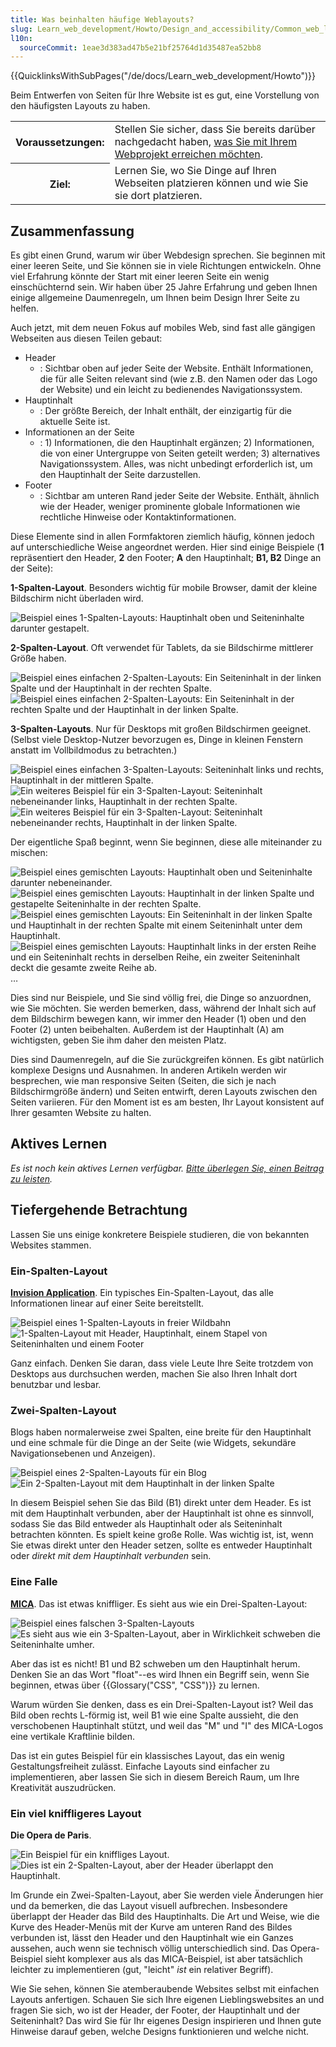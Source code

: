 ```yaml
---
title: Was beinhalten häufige Weblayouts?
slug: Learn_web_development/Howto/Design_and_accessibility/Common_web_layouts
l10n:
  sourceCommit: 1eae3d383ad47b5e21bf25764d1d35487ea52bb8
---
```


{{QuicklinksWithSubPages("/de/docs/Learn_web_development/Howto")}}

Beim Entwerfen von Seiten für Ihre Website ist es gut, eine Vorstellung von den häufigsten Layouts zu haben.

<table class="standard-table">
  <tbody>
    <tr>
      <th scope="row">Voraussetzungen:</th>
      <td>
        Stellen Sie sicher, dass Sie bereits darüber nachgedacht haben,
        <a href="/de/docs/Learn_web_development/Howto/Design_and_accessibility/Thinking_before_coding"
          >was Sie mit Ihrem Webprojekt erreichen möchten</a>.
      </td>
    </tr>
    <tr>
      <th scope="row">Ziel:</th>
      <td>
        Lernen Sie, wo Sie Dinge auf Ihren Webseiten platzieren können und wie Sie sie dort platzieren.
      </td>
    </tr>
  </tbody>
</table>

## Zusammenfassung

Es gibt einen Grund, warum wir über Webdesign sprechen. Sie beginnen mit einer leeren Seite, und Sie können sie in viele Richtungen entwickeln. Ohne viel Erfahrung könnte der Start mit einer leeren Seite ein wenig einschüchternd sein. Wir haben über 25 Jahre Erfahrung und geben Ihnen einige allgemeine Daumenregeln, um Ihnen beim Design Ihrer Seite zu helfen.

Auch jetzt, mit dem neuen Fokus auf mobiles Web, sind fast alle gängigen Webseiten aus diesen Teilen gebaut:

- Header
  - : Sichtbar oben auf jeder Seite der Website. Enthält Informationen, die für alle Seiten relevant sind (wie z.B. den Namen oder das Logo der Website) und ein leicht zu bedienendes Navigationssystem.
- Hauptinhalt
  - : Der größte Bereich, der Inhalt enthält, der einzigartig für die aktuelle Seite ist.
- Informationen an der Seite
  - : 1) Informationen, die den Hauptinhalt ergänzen; 2) Informationen, die von einer Untergruppe von Seiten geteilt werden; 3) alternatives Navigationssystem. Alles, was nicht unbedingt erforderlich ist, um den Hauptinhalt der Seite darzustellen.
- Footer
  - : Sichtbar am unteren Rand jeder Seite der Website. Enthält, ähnlich wie der Header, weniger prominente globale Informationen wie rechtliche Hinweise oder Kontaktinformationen.

Diese Elemente sind in allen Formfaktoren ziemlich häufig, können jedoch auf unterschiedliche Weise angeordnet werden. Hier sind einige Beispiele (**1** repräsentiert den Header, **2** den Footer; **A** den Hauptinhalt; **B1, B2** Dinge an der Seite):

**1-Spalten-Layout**. Besonders wichtig für mobile Browser, damit der kleine Bildschirm nicht überladen wird.

![Beispiel eines 1-Spalten-Layouts: Hauptinhalt oben und Seiteninhalte darunter gestapelt.](1-col-layout.png)

**2-Spalten-Layout**. Oft verwendet für Tablets, da sie Bildschirme mittlerer Größe haben.

![Beispiel eines einfachen 2-Spalten-Layouts: Ein Seiteninhalt in der linken Spalte und der Hauptinhalt in der rechten Spalte.](2-col-layout-right.png) ![Beispiel eines einfachen 2-Spalten-Layouts: Ein Seiteninhalt in der rechten Spalte und der Hauptinhalt in der linken Spalte.](2-col-layout-left.png)

**3-Spalten-Layouts**. Nur für Desktops mit großen Bildschirmen geeignet. (Selbst viele Desktop-Nutzer bevorzugen es, Dinge in kleinen Fenstern anstatt im Vollbildmodus zu betrachten.)

![Beispiel eines einfachen 3-Spalten-Layouts: Seiteninhalt links und rechts, Hauptinhalt in der mittleren Spalte.](3-col-layout.png) ![Ein weiteres Beispiel für ein 3-Spalten-Layout: Seiteninhalt nebeneinander links, Hauptinhalt in der rechten Spalte.](3-col-layout-alt.png) ![Ein weiteres Beispiel für ein 3-Spalten-Layout: Seiteninhalt nebeneinander rechts, Hauptinhalt in der linken Spalte.](3-col-layout-alt2.png)

Der eigentliche Spaß beginnt, wenn Sie beginnen, diese alle miteinander zu mischen:

![Beispiel eines gemischten Layouts: Hauptinhalt oben und Seiteninhalte darunter nebeneinander.](1-col-layout-alt.png) ![Beispiel eines gemischten Layouts: Hauptinhalt in der linken Spalte und gestapelte Seiteninhalte in der rechten Spalte.](2-col-layout-left-alt.png) ![Beispiel eines gemischten Layouts: Ein Seiteninhalt in der linken Spalte und Hauptinhalt in der rechten Spalte mit einem Seiteninhalt unter dem Hauptinhalt.](2-col-layout-mix.png) ![Beispiel eines gemischten Layouts: Hauptinhalt links in der ersten Reihe und ein Seiteninhalt rechts in derselben Reihe, ein zweiter Seiteninhalt deckt die gesamte zweite Reihe ab.](2-col-layout-mix-alt.png)…

Dies sind nur Beispiele, und Sie sind völlig frei, die Dinge so anzuordnen, wie Sie möchten. Sie werden bemerken, dass, während der Inhalt sich auf dem Bildschirm bewegen kann, wir immer den Header (1) oben und den Footer (2) unten beibehalten. Außerdem ist der Hauptinhalt (A) am wichtigsten, geben Sie ihm daher den meisten Platz.

Dies sind Daumenregeln, auf die Sie zurückgreifen können. Es gibt natürlich komplexe Designs und Ausnahmen. In anderen Artikeln werden wir besprechen, wie man responsive Seiten (Seiten, die sich je nach Bildschirmgröße ändern) und Seiten entwirft, deren Layouts zwischen den Seiten variieren. Für den Moment ist es am besten, Ihr Layout konsistent auf Ihrer gesamten Website zu halten.

## Aktives Lernen

_Es ist noch kein aktives Lernen verfügbar. [Bitte überlegen Sie, einen Beitrag zu leisten](/de/docs/MDN/Community/Contributing/Getting_started)._

## Tiefergehende Betrachtung

Lassen Sie uns einige konkretere Beispiele studieren, die von bekannten Websites stammen.

### Ein-Spalten-Layout

**[Invision Application](https://www.invisionapp.com/)**. Ein typisches Ein-Spalten-Layout, das alle Informationen linear auf einer Seite bereitstellt.

![Beispiel eines 1-Spalten-Layouts in freier Wildbahn](screenshot-product.jpg) ![1-Spalten-Layout mit Header, Hauptinhalt, einem Stapel von Seiteninhalten und einem Footer](screenshot-product-overlay.jpg)

Ganz einfach. Denken Sie daran, dass viele Leute Ihre Seite trotzdem von Desktops aus durchsuchen werden, machen Sie also Ihren Inhalt dort benutzbar und lesbar.

### Zwei-Spalten-Layout

Blogs haben normalerweise zwei Spalten, eine breite für den Hauptinhalt und eine schmale für die Dinge an der Seite (wie Widgets, sekundäre Navigationsebenen und Anzeigen).

![Beispiel eines 2-Spalten-Layouts für ein Blog](screenshot-blog.jpg) ![Ein 2-Spalten-Layout mit dem Hauptinhalt in der linken Spalte](screenshot-blog-overlay.jpg)

In diesem Beispiel sehen Sie das Bild (B1) direkt unter dem Header. Es ist mit dem Hauptinhalt verbunden, aber der Hauptinhalt ist ohne es sinnvoll, sodass Sie das Bild entweder als Hauptinhalt oder als Seiteninhalt betrachten könnten. Es spielt keine große Rolle. Was wichtig ist, ist, wenn Sie etwas direkt unter den Header setzen, sollte es entweder Hauptinhalt oder _direkt mit dem Hauptinhalt verbunden_ sein.

### Eine Falle

**[MICA](https://www.mica.edu/about-mica/)**. Das ist etwas kniffliger. Es sieht aus wie ein Drei-Spalten-Layout:

![Beispiel eines falschen 3-Spalten-Layouts](screenshot-education.jpg) ![Es sieht aus wie ein 3-Spalten-Layout, aber in Wirklichkeit schweben die Seiteninhalte umher.](screenshot-education-overlay.jpg)

Aber das ist es nicht! B1 und B2 schweben um den Hauptinhalt herum. Denken Sie an das Wort "float"--es wird Ihnen ein Begriff sein, wenn Sie beginnen, etwas über {{Glossary("CSS", "CSS")}} zu lernen.

Warum würden Sie denken, dass es ein Drei-Spalten-Layout ist? Weil das Bild oben rechts L-förmig ist, weil B1 wie eine Spalte aussieht, die den verschobenen Hauptinhalt stützt, und weil das "M" und "I" des MICA-Logos eine vertikale Kraftlinie bilden.

Das ist ein gutes Beispiel für ein klassisches Layout, das ein wenig Gestaltungsfreiheit zulässt. Einfache Layouts sind einfacher zu implementieren, aber lassen Sie sich in diesem Bereich Raum, um Ihre Kreativität auszudrücken.

### Ein viel kniffligeres Layout

**Die Opera de Paris**.

![Ein Beispiel für ein kniffliges Layout.](screenshot-opera.jpg) ![Dies ist ein 2-Spalten-Layout, aber der Header überlappt den Hauptinhalt.](screenshot-opera-overlay.jpg)

Im Grunde ein Zwei-Spalten-Layout, aber Sie werden viele Änderungen hier und da bemerken, die das Layout visuell aufbrechen. Insbesondere überlappt der Header das Bild des Hauptinhalts. Die Art und Weise, wie die Kurve des Header-Menüs mit der Kurve am unteren Rand des Bildes verbunden ist, lässt den Header und den Hauptinhalt wie ein Ganzes aussehen, auch wenn sie technisch völlig unterschiedlich sind. Das Opera-Beispiel sieht komplexer aus als das MICA-Beispiel, ist aber tatsächlich leichter zu implementieren (gut, "leicht" _ist_ ein relativer Begriff).

Wie Sie sehen, können Sie atemberaubende Websites selbst mit einfachen Layouts anfertigen. Schauen Sie sich Ihre eigenen Lieblingswebsites an und fragen Sie sich, wo ist der Header, der Footer, der Hauptinhalt und der Seiteninhalt? Das wird Sie für Ihr eigenes Design inspirieren und Ihnen gute Hinweise darauf geben, welche Designs funktionieren und welche nicht.

